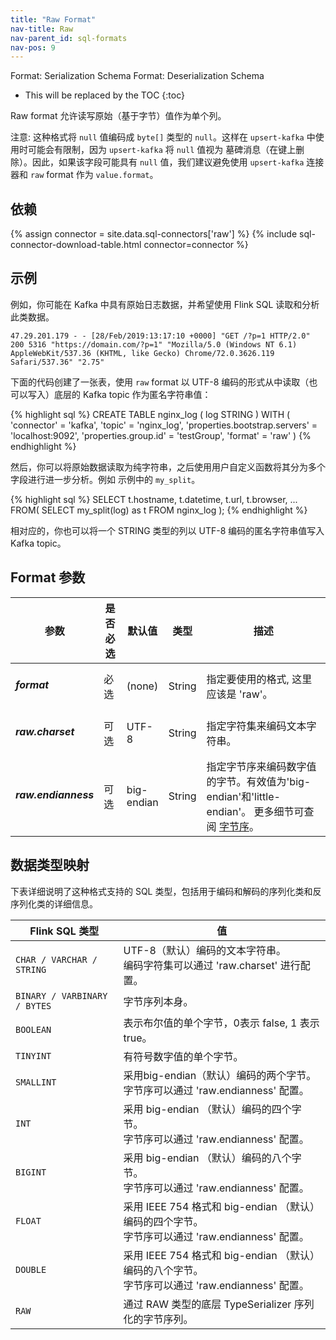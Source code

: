 ```yaml
---
title: "Raw Format"
nav-title: Raw
nav-parent_id: sql-formats
nav-pos: 9
---
```

<!--
Licensed to the Apache Software Foundation (ASF) under one
or more contributor license agreements.  See the NOTICE file
distributed with this work for additional information
regarding copyright ownership.  The ASF licenses this file
to you under the Apache License, Version 2.0 (the
"License"); you may not use this file except in compliance
with the License.  You may obtain a copy of the License at

  http://www.apache.org/licenses/LICENSE-2.0

Unless required by applicable law or agreed to in writing,
software distributed under the License is distributed on an
"AS IS" BASIS, WITHOUT WARRANTIES OR CONDITIONS OF ANY
KIND, either express or implied.  See the License for the
specific language governing permissions and limitations
under the License.
-->

<span class="label label-info">Format: Serialization Schema</span>
<span class="label label-info">Format: Deserialization Schema</span>

* This will be replaced by the TOC
{:toc}

Raw format 允许读写原始（基于字节）值作为单个列。

注意: 这种格式将 `null` 值编码成 `byte[]` 类型的 `null`。这样在 `upsert-kafka` 中使用时可能会有限制，因为 `upsert-kafka` 将 `null` 值视为 墓碑消息（在键上删除）。因此，如果该字段可能具有 `null` 值，我们建议避免使用 `upsert-kafka` 连接器和 `raw` format 作为 `value.format`。

依赖
------------

{% assign connector = site.data.sql-connectors['raw'] %}
{% include sql-connector-download-table.html
    connector=connector
%}

示例
----------------

例如，你可能在 Kafka 中具有原始日志数据，并希望使用 Flink SQL 读取和分析此类数据。

```
47.29.201.179 - - [28/Feb/2019:13:17:10 +0000] "GET /?p=1 HTTP/2.0" 200 5316 "https://domain.com/?p=1" "Mozilla/5.0 (Windows NT 6.1) AppleWebKit/537.36 (KHTML, like Gecko) Chrome/72.0.3626.119 Safari/537.36" "2.75"
```

下面的代码创建了一张表，使用 `raw` format 以 UTF-8 编码的形式从中读取（也可以写入）底层的 Kafka topic 作为匿名字符串值：

<div class="codetabs" markdown="1">
<div data-lang="SQL" markdown="1">
{% highlight sql %}
CREATE TABLE nginx_log (
  log STRING
) WITH (
  'connector' = 'kafka',
  'topic' = 'nginx_log',
  'properties.bootstrap.servers' = 'localhost:9092',
  'properties.group.id' = 'testGroup',
  'format' = 'raw'
)
{% endhighlight %}
</div>
</div>

然后，你可以将原始数据读取为纯字符串，之后使用用户自定义函数将其分为多个字段进行进一步分析。例如 示例中的 `my_split`。

<div class="codetabs" markdown="1">
<div data-lang="SQL" markdown="1">
{% highlight sql %}
SELECT t.hostname, t.datetime, t.url, t.browser, ...
FROM(
  SELECT my_split(log) as t FROM nginx_log
);
{% endhighlight %}
</div>
</div>

相对应的，你也可以将一个 STRING 类型的列以 UTF-8 编码的匿名字符串值写入 Kafka topic。

Format 参数
----------------

<table class="table table-bordered">
    <thead>
      <tr>
        <th class="text-left" style="width: 25%">参数</th>
        <th class="text-center" style="width: 8%">是否必选</th>
        <th class="text-center" style="width: 7%">默认值</th>
        <th class="text-center" style="width: 10%">类型</th>
        <th class="text-center" style="width: 50%">描述</th>
      </tr>
    </thead>
    <tbody>
    <tr>
      <td><h5>format</h5></td>
      <td>必选</td>
      <td style="word-wrap: break-word;">(none)</td>
      <td>String</td>
      <td>指定要使用的格式, 这里应该是 'raw'。</td>
    </tr>
    <tr>
      <td><h5>raw.charset</h5></td>
      <td>可选</td>
      <td style="word-wrap: break-word;">UTF-8</td>
      <td>String</td>
      <td>指定字符集来编码文本字符串。</td>
    </tr>
    <tr>
      <td><h5>raw.endianness</h5></td>
      <td>可选</td>
      <td style="word-wrap: break-word;">big-endian</td>
      <td>String</td>
      <td>指定字节序来编码数字值的字节。有效值为'big-endian'和'little-endian'。
      更多细节可查阅 <a href="https://zh.wikipedia.org/wiki/字节序">字节序</a>。</td>
    </tr>
    </tbody>
</table>

数据类型映射
----------------

下表详细说明了这种格式支持的 SQL 类型，包括用于编码和解码的序列化类和反序列化类的详细信息。

<table class="table table-bordered">
    <thead>
      <tr>
        <th class="text-left">Flink SQL 类型</th>
        <th class="text-left">值</th>
      </tr>
    </thead>
    <tbody>
    <tr>
      <td><code>CHAR / VARCHAR / STRING</code></td>
      <td>UTF-8（默认）编码的文本字符串。<br>
       编码字符集可以通过 'raw.charset' 进行配置。</td>
    </tr>
    <tr>
      <td><code>BINARY / VARBINARY / BYTES</code></td>
      <td>字节序列本身。</td>
    </tr>
    <tr>
      <td><code>BOOLEAN</code></td>
      <td>表示布尔值的单个字节，0表示 false, 1 表示 true。</td>
    </tr>
    <tr>
      <td><code>TINYINT</code></td>
      <td>有符号数字值的单个字节。</td>
    </tr>
    <tr>
      <td><code>SMALLINT</code></td>
      <td>采用big-endian（默认）编码的两个字节。<br>
       字节序可以通过 'raw.endianness' 配置。</td>
    </tr>
    <tr>
      <td><code>INT</code></td>
      <td>采用 big-endian （默认）编码的四个字节。<br>
       字节序可以通过 'raw.endianness' 配置。</td>
    </tr>
    <tr>
      <td><code>BIGINT</code></td>
      <td>采用 big-endian （默认）编码的八个字节。<br>
       字节序可以通过 'raw.endianness' 配置。</td>
    </tr>
    <tr>
      <td><code>FLOAT</code></td>
      <td>采用 IEEE 754 格式和 big-endian （默认）编码的四个字节。<br>
       字节序可以通过 'raw.endianness' 配置。</td>
    </tr>
    <tr>
      <td><code>DOUBLE</code></td>
      <td>采用 IEEE 754 格式和 big-endian （默认）编码的八个字节。<br>
       字节序可以通过 'raw.endianness' 配置。</td>
    </tr>
    <tr>
      <td><code>RAW</code></td>
      <td>通过 RAW 类型的底层 TypeSerializer 序列化的字节序列。</td>
    </tr>
    </tbody>
</table>

